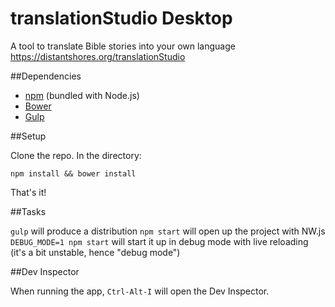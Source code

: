 translationStudio Desktop
========================

A tool to translate Bible stories into your own language  https://distantshores.org/translationStudio

##Dependencies
* [npm](http://nodejs.org/) (bundled with Node.js)
* [Bower](http://bower.io/)
* [Gulp](http://gulpjs.com/)

##Setup

Clone the repo. In the directory:

`npm install && bower install`

That's it!

##Tasks

`gulp` will produce a distribution
`npm start` will open up the project with NW.js
`DEBUG_MODE=1 npm start` will start it up in debug mode with live reloading (it's a bit unstable, hence "debug mode")

##Dev Inspector

When running the app, `Ctrl-Alt-I` will open the Dev Inspector.
